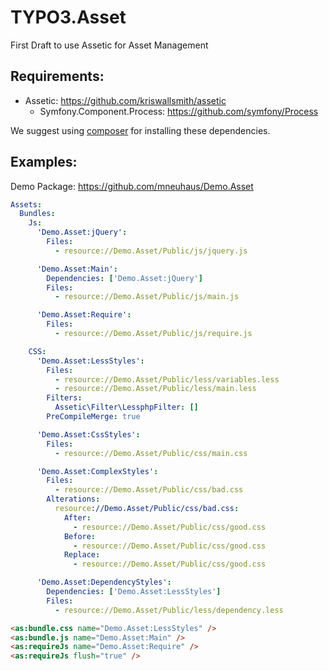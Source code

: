 # TYPO3.Asset
First Draft to use Assetic for Asset Management

## Requirements:
- Assetic: https://github.com/kriswallsmith/assetic
  - Symfony.Component.Process: https://github.com/symfony/Process

We suggest using [composer](https://getcomposer.org/) for installing these dependencies.


## Examples:
Demo Package: https://github.com/mneuhaus/Demo.Asset

```yaml
Assets:
  Bundles:
    Js:
      'Demo.Asset:jQuery':
        Files:
          - resource://Demo.Asset/Public/js/jquery.js

      'Demo.Asset:Main':
        Dependencies: ['Demo.Asset:jQuery']
        Files:
          - resource://Demo.Asset/Public/js/main.js

      'Demo.Asset:Require':
        Files:
          - resource://Demo.Asset/Public/js/require.js

    CSS:      
      'Demo.Asset:LessStyles':
        Files:
          - resource://Demo.Asset/Public/less/variables.less
          - resource://Demo.Asset/Public/less/main.less
        Filters:
          Assetic\Filter\LessphpFilter: []
        PreCompileMerge: true

      'Demo.Asset:CssStyles':
        Files:
          - resource://Demo.Asset/Public/css/main.css

      'Demo.Asset:ComplexStyles':
        Files:
          - resource://Demo.Asset/Public/css/bad.css
        Alterations:
          resource://Demo.Asset/Public/css/bad.css: 
            After: 
              - resource://Demo.Asset/Public/css/good.css
            Before: 
              - resource://Demo.Asset/Public/css/good.css
            Replace: 
              - resource://Demo.Asset/Public/css/good.css

      'Demo.Asset:DependencyStyles':
        Dependencies: ['Demo.Asset:LessStyles']
        Files:
          - resource://Demo.Asset/Public/less/dependency.less
```

```html
<as:bundle.css name="Demo.Asset:LessStyles" />
<as:bundle.js name="Demo.Asset:Main" />
<as:requireJs name="Demo.Asset:Require" />
<as:requireJs flush="true" />
```